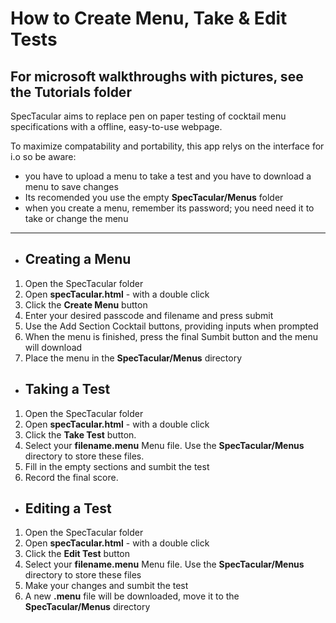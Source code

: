 # How to Create Menu, Take & Edit Tests
## For microsoft walkthroughs with pictures, see the Tutorials folder

SpecTacular aims to replace pen on paper testing of cocktail menu specifications with a offline, easy-to-use webpage.

To maximize compatability and portability, this app relys on the <file> interface for i.o so be aware:
+ you have to upload a menu to take a test and you have to download a menu to save changes
+ Its recomended you use the empty **SpecTacular/Menus** folder
+ when you create a menu, remember its password; you need need it to take or change the menu
  
---
- ## Creating a Menu
1. Open the SpecTacular folder
2. Open **specTacular.html** - with a double click
3. Click the **Create Menu** button
4. Enter your desired passcode and filename and press submit
5. Use the Add Section Cocktail buttons, providing inputs when prompted
6. When the menu is finished, press the final Sumbit button and the menu will download
7. Place the menu in the **SpecTacular/Menus** directory

- ## Taking a Test
1. Open the SpecTacular folder
3. Open **specTacular.html** - with a double click
4. Click the **Take Test** button.
5. Select your **filename.menu** Menu file. Use the **SpecTacular/Menus** directory to store these files.
6. Fill in the empty sections and sumbit the test
7. Record the final score.

- ## Editing a Test
1. Open the SpecTacular folder
2. Open **specTacular.html** - with a double click
3. Click the **Edit Test** button
4. Select your **filename.menu** Menu file. Use the **SpecTacular/Menus** directory to store these files
5. Make your changes and sumbit the test
6. A new **.menu** file will be downloaded, move it to the **SpecTacular/Menus** directory
